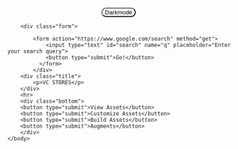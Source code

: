 <!DOCTYPE html>
<html lang ="en">
    <head>
        <meta charset="UTF-8">
        <meta name="viewport" content="width=device-width, initial-scale=1.0">
    </head>
    <body id="background-change">
        <div class="darkmode">
            <button type="submit">Darkmode</button>
        </div>

        <div class="form">
            
            <form action="https://www.google.com/search" method="get">
                <input type="text" id="search" name="q" placeholder="Enter your search query">
                <button type="submit">Go!</button>
              </form>
            </div>
        <div class="title">
            <p>VC STORES</p>
        </div>
        <hr>
        <div class="bottom">
        <button type="submit">View Assets</button>
        <button type="submit">Customize Assets</button>
        <button type="submit">Build Assets</button>
        <button type="submit">Augments</button>
        </div>
    </body>
</html>


<style>
    @keyframes changeBackground{
        20% {background-image: url("https://i.pinimg.com/originals/85/6f/31/856f31d9f475501c7552c97dbe727319.jpg");}
        50% {background-image: url("https://www.wallpapersales.uk.com/wp-content/uploads/2018/11/82009.jpg");}
        75% {background-image: url("https://img.freepik.com/free-photo/abstract-blue-geometric-shapes-background_24972-1841.jpg");}
        100% {background-image: url("https://img.freepik.com/premium-photo/white-background-white-texture-background-banner-pattern-texture-abstract-clean-grunge-white_873925-75424.jpg");}
    }
    body{
        background-image: url("https://png.pngtree.com/thumb_back/fh260/background/20210915/pngtree-geometric-pattern-white-gold-minimalist-creative-background-image_879782.jpg");
        background-size:cover;
        background-repeat: no-repeat;
        background-position: center;
        background-attachment: fixed;
        animation-duration: 5s;
        animation-iteration-count: infinite;
        animation-name: changeBackground ;
    }
    .form{
        text-align: center;
        margin-top: 40px;
        margin-bottom: 50px;
        margin-right: 5px;
    }
    .title{
        margin-top: 10%;
        text-align: center;
    }
    p{
        font-size: xx-large;
        font-family: Arial, Helvetica, sans-serif;
        font-weight: bold;
    }
    
    input{
        border-radius: 50px;
        width: 200px;
        height: 20px;
        background-color: inherit;
        text-align: center;
        
        
        
    }
    button{
        border-radius: 20px;
        background-color: inherit;
        
    }
    hr{
        margin-top: 20%;
        width: 40%;
    }
    .bottom{
        text-align: center;
        margin-top: 100px;
        
        
    }
    .darkmode{
        text-align: center;
        margin-top: 20px;
        margin-right: 5px;
    }
    
</style>
